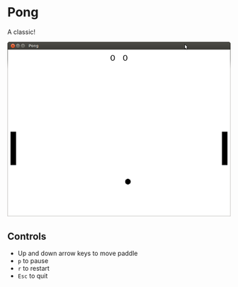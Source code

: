 # Pong
A classic!

![alt tag](screenshots/pong-screenshot.png)

## Controls
   * Up and down arrow keys to move paddle
   * `p` to pause
   * `r` to restart
   * `Esc` to quit
